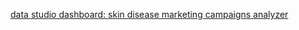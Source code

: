 [data studio dashboard: skin disease marketing campaigns analyzer](https://datastudio.google.com/u/0/reporting/fd59d69b-3c9e-43a7-b39f-da6401fee8ce/page/KNm1C)
